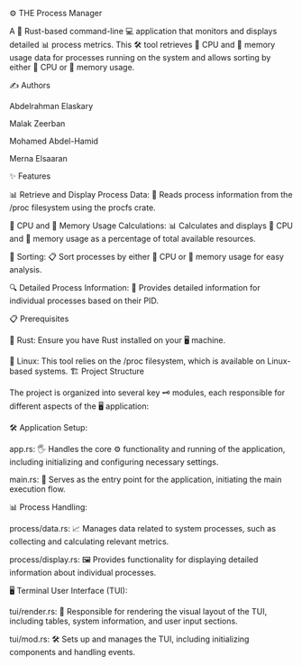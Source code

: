 ⚙️ THE Process Manager

A 🦀 Rust-based command-line 💻 application that monitors and displays detailed 📊 process metrics. This 🛠️ tool retrieves 🧠 CPU and 💾 memory usage data for processes running on the system and allows sorting by either 🧠 CPU or 💾 memory usage.

✍️ Authors

Abdelrahman Elaskary

Malak Zeerban

Mohamed Abdel-Hamid

Merna Elsaaran

✨ Features

📊 Retrieve and Display Process Data: 📂 Reads process information from the /proc filesystem using the procfs crate.

🧠 CPU and 💾 Memory Usage Calculations: 📊 Calculates and displays 🧠 CPU and 💾 memory usage as a percentage of total available resources.

🔄 Sorting: 📋 Sort processes by either 🧠 CPU or 💾 memory usage for easy analysis.

🔍 Detailed Process Information: 📝 Provides detailed information for individual processes based on their PID.

📋 Prerequisites

🦀 Rust: Ensure you have Rust installed on your 🖥️ machine.

🐧 Linux: This tool relies on the /proc filesystem, which is available on Linux-based systems.
🏗️ Project Structure

The project is organized into several key 🗝️ modules, each responsible for different aspects of the 🖥️ application:

🛠️ Application Setup:

app.rs: 🖐️ Handles the core ⚙️ functionality and running of the application, including initializing and configuring necessary settings.

main.rs: 🚀 Serves as the entry point for the application, initiating the main execution flow.

📊 Process Handling:

process/data.rs: 📈 Manages data related to system processes, such as collecting and calculating relevant metrics.

process/display.rs: 🖼️ Provides functionality for displaying detailed information about individual processes.

🖥️ Terminal User Interface (TUI):

tui/render.rs: 🎨 Responsible for rendering the visual layout of the TUI, including tables, system information, and user input sections.

tui/mod.rs: 🛠️ Sets up and manages the TUI, including initializing components and handling events.

